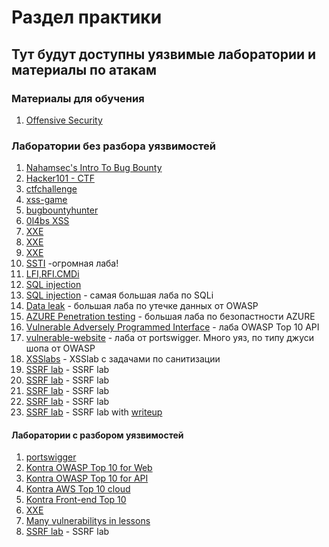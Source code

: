 # Раздел практики

## Тут будут доступны уязвимые лаборатории и материалы по атакам

### Материалы для обучения

1. [Offensive Security](https://github.com/a-chernobrov/for_newby_in_bug_bounty/tree/main/practice/offensive%20security%20coures)





### Лаборатории без разбора уязвимостей

1. [Nahamsec's Intro To Bug Bounty](https://github.com/nahamsec/nahamsec.training)
2. [Hacker101 - CTF](https://www.hacker101.com/)
3. [ctfchallenge](https://ctfchallenge.com/challenges)
4. [xss-game](https://xss-game.appspot.com/)
5. [bugbountyhunter](https://www.bugbountyhunter.com/training/)
6. [0l4bs XSS](https://github.com/tegal1337/0l4bs)
7. [XXE](https://github.com/jbarone/xxelab)
8. [XXE](https://github.com/c0ny1/xxe-lab)
9. [XXE](https://github.com/HLOverflow/XXE-study)
10. [SSTI](https://github.com/DiogoMRSilva/websitesVulnerableToSSTI) -огромная лаба!
11. [LFI,RFI.CMDi](https://github.com/paralax/lfi-labs)
12. [SQL injection](https://github.com/breakthenet/HackMe-SQL-Injection-Challenges)
13. [SQL injection](https://github.com/Audi-1/sqli-labs) - самая большая лаба по SQLi
14. [Data leak](https://wrongsecrets.herokuapp.com/) - большая лаба по утечке данных от OWASP
15. [AZURE Penetration testing](https://azure.enterprisesecurity.io) - большая лаба по безопастности AZURE
16. [Vulnerable Adversely Programmed Interface](https://github.com/roottusk/vapi) - лаба OWASP Top 10 API
16. [vulnerable-website](https://vulnerable-website.com/) - лаба от portswigger. Много уяз, по типу джуси шопа от OWASP
17. [XSSlabs](https://xsslabs.com/) - XSSlab с задачами по санитизации
18. [SSRF lab](https://github.com/incredibleindishell/SSRF_Vulnerable_Lab) - SSRF lab
18. [SSRF lab](https://github.com/ScaleSec/vulnado/tree/master) - SSRF lab
19. [SSRF lab](https://github.com/m6a-UdS/ssrf-lab) - SSRF lab
19. [SSRF lab](https://github.com/Captain-K-101/Ssrf-labs) - SSRF lab
20. [SSRF lab](https://github.com/rhamaa/Web-Hacking-Lab) - SSRF lab with [writeup](https://infosecwriteups.com/server-side-request-forgery-to-internal-smtp-access-dea16fe37ed2)


#### Лаборатории с разбором уязвимостей

1. [portswigger](https://portswigger.net/web-security/dashboard)
2. [Kontra OWASP Top 10 for Web](https://application.security/free/owasp-top-10)
3. [Kontra OWASP Top 10 for API](https://application.security/free/owasp-top-10-API)
4. [Kontra AWS Top 10 cloud](https://application.security/free/kontra-aws-clould-top-10)
5. [Kontra Front-end Top 10](https://application.security/free/kontra-front-end-top-10)
6. [XXE](https://gosecure.github.io/xxe-workshop/#0)
7. [Many vulnerabilitys in lessons](https://learn.snyk.io/lessons/)
8. [SSRF lab](https://github.com/BenjiTrapp/ssrf-playground) - SSRF lab

